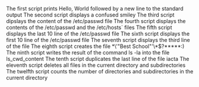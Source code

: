 The first script prints Hello, World followed by a new line to the standard output
The second script displays a confused smiley
The third script dipslays the content of the /etc/passwd file
The fourth script displays the contents of the /etc/passwd and the /etc/hosts` files
The fifth script displays the last 10 line of the /etc/passwd file
The sixth script displays the first 10 line of the /etc/passwd file
The seventh script displays the third line of the file
The eighth script creates the file \*\\'"Best School"\'\\*$\?\*\*\*\*\*:)
The ninth script writes the result of the command ls -la into the file ls_cwd_content
The tenth script duplicates the last line of the file iacta
The eleventh script deletes all files in the current directory and subdirectories
The twelfth script counts the number of directories and subdirectories in the current directory
